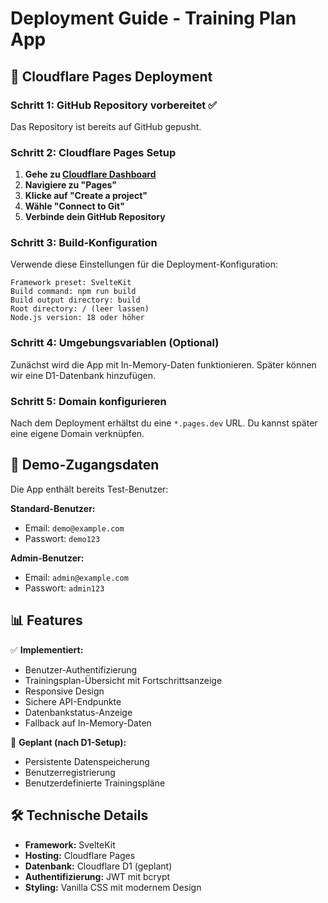 # Deployment Guide - Training Plan App

## 🚀 Cloudflare Pages Deployment

### Schritt 1: GitHub Repository vorbereitet ✅
Das Repository ist bereits auf GitHub gepusht.

### Schritt 2: Cloudflare Pages Setup

1. **Gehe zu [Cloudflare Dashboard](https://dash.cloudflare.com/)**
2. **Navigiere zu "Pages"**
3. **Klicke auf "Create a project"**
4. **Wähle "Connect to Git"**
5. **Verbinde dein GitHub Repository**

### Schritt 3: Build-Konfiguration

Verwende diese Einstellungen für die Deployment-Konfiguration:

```
Framework preset: SvelteKit
Build command: npm run build
Build output directory: build
Root directory: / (leer lassen)
Node.js version: 18 oder höher
```

### Schritt 4: Umgebungsvariablen (Optional)

Zunächst wird die App mit In-Memory-Daten funktionieren. Später können wir eine D1-Datenbank hinzufügen.

### Schritt 5: Domain konfigurieren

Nach dem Deployment erhältst du eine `*.pages.dev` URL. Du kannst später eine eigene Domain verknüpfen.

## 🔐 Demo-Zugangsdaten

Die App enthält bereits Test-Benutzer:

**Standard-Benutzer:**
- Email: `demo@example.com`
- Passwort: `demo123`

**Admin-Benutzer:**
- Email: `admin@example.com`  
- Passwort: `admin123`

## 📊 Features

✅ **Implementiert:**
- Benutzer-Authentifizierung
- Trainingsplan-Übersicht mit Fortschrittsanzeige
- Responsive Design
- Sichere API-Endpunkte
- Datenbankstatus-Anzeige
- Fallback auf In-Memory-Daten

🔄 **Geplant (nach D1-Setup):**
- Persistente Datenspeicherung
- Benutzerregistrierung
- Benutzerdefinierte Trainingspläne

## 🛠️ Technische Details

- **Framework:** SvelteKit
- **Hosting:** Cloudflare Pages
- **Datenbank:** Cloudflare D1 (geplant)
- **Authentifizierung:** JWT mit bcrypt
- **Styling:** Vanilla CSS mit modernem Design

